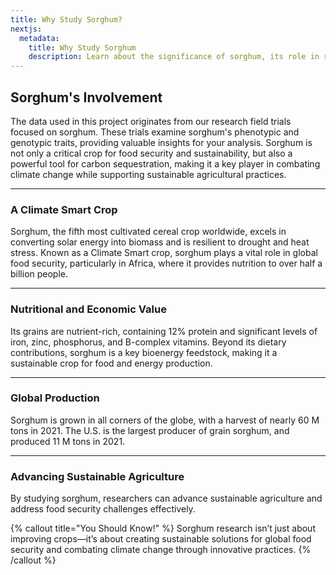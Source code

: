 ```yaml
---
title: Why Study Sorghum?
nextjs:
  metadata:
    title: Why Study Sorghum
    description: Learn about the significance of sorghum, its role in research, and how it contributes to sustainability and food security.
---
```


## Sorghum's Involvement

The data used in this project originates from our research field trials focused on sorghum. These trials examine sorghum's phenotypic and genotypic traits, providing valuable insights for your analysis. Sorghum is not only a critical crop for food security and sustainability, but also a powerful tool for carbon sequestration, making it a key player in combating climate change while supporting sustainable agricultural practices.

---

### A Climate Smart Crop

Sorghum, the fifth most cultivated cereal crop worldwide, excels in converting solar energy into biomass and is resilient to drought and heat stress. Known as a Climate Smart crop, sorghum plays a vital role in global food security, particularly in Africa, where it provides nutrition to over half a billion people.

---

### Nutritional and Economic Value

Its grains are nutrient-rich, containing 12% protein and significant levels of iron, zinc, phosphorus, and B-complex vitamins. Beyond its dietary contributions, sorghum is a key bioenergy feedstock, making it a sustainable crop for food and energy production.

---

### Global Production

Sorghum is grown in all corners of the globe, with a harvest of nearly 60 M tons in 2021. The U.S. is the largest producer of grain sorghum, and produced 11 M tons in 2021.

---

### Advancing Sustainable Agriculture

By studying sorghum, researchers can advance sustainable agriculture and address food security challenges effectively.

{% callout title="You Should Know!" %}
Sorghum research isn’t just about improving crops—it’s about creating sustainable solutions for global food security and combating climate change through innovative practices.
{% /callout %}
